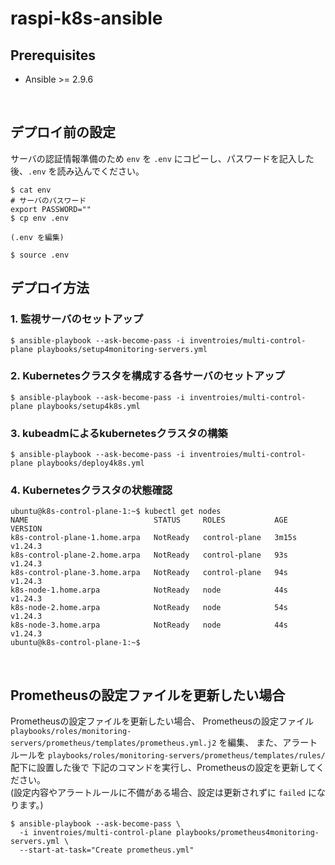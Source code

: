 # raspi-k8s-ansible


## Prerequisites

- Ansible >= 2.9.6

&nbsp;



## デプロイ前の設定

サーバの認証情報準備のため `env` を `.env` にコピーし、パスワードを記入した後、`.env` を読み込んでください。

```
$ cat env
# サーバのパスワード
export PASSWORD=""
$ cp env .env

(.env を編集)

$ source .env
```


## デプロイ方法

### 1. 監視サーバのセットアップ

```
$ ansible-playbook --ask-become-pass -i inventroies/multi-control-plane playbooks/setup4monitoring-servers.yml
```


### 2. Kubernetesクラスタを構成する各サーバのセットアップ

```
$ ansible-playbook --ask-become-pass -i inventroies/multi-control-plane playbooks/setup4k8s.yml
```


### 3. kubeadmによるkubernetesクラスタの構築

```
$ ansible-playbook --ask-become-pass -i inventroies/multi-control-plane playbooks/deploy4k8s.yml
```


### 4. Kubernetesクラスタの状態確認

```
ubuntu@k8s-control-plane-1:~$ kubectl get nodes
NAME                            STATUS     ROLES           AGE     VERSION
k8s-control-plane-1.home.arpa   NotReady   control-plane   3m15s   v1.24.3
k8s-control-plane-2.home.arpa   NotReady   control-plane   93s     v1.24.3
k8s-control-plane-3.home.arpa   NotReady   control-plane   94s     v1.24.3
k8s-node-1.home.arpa            NotReady   node            44s     v1.24.3
k8s-node-2.home.arpa            NotReady   node            54s     v1.24.3
k8s-node-3.home.arpa            NotReady   node            44s     v1.24.3
ubuntu@k8s-control-plane-1:~$
```

&nbsp;



## Prometheusの設定ファイルを更新したい場合

Prometheusの設定ファイルを更新したい場合、
Prometheusの設定ファイル `playbooks/roles/monitoring-servers/prometheus/templates/prometheus.yml.j2` を編集、
また、アラートルールを `playbooks/roles/monitoring-servers/prometheus/templates/rules/` 配下に設置した後で
下記のコマンドを実行し、Prometheusの設定を更新してください。  
(設定内容やアラートルールに不備がある場合、設定は更新されずに `failed` になります。)

```
$ ansible-playbook --ask-become-pass \
  -i inventroies/multi-control-plane playbooks/prometheus4monitoring-servers.yml \
  --start-at-task="Create prometheus.yml"
```
